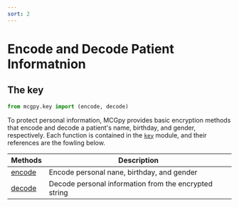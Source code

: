 ```yaml
---
sort: 2
---
```


# Encode and Decode Patient Informatnion

## The key

```python
from mcgpy.key import (encode, decode)
```

To protect personal information, MCGpy provides basic encryption methods that encode and decode a patient's name, birthday, and gender, respectively. Each function is contained in the [`key`](https://pjjung.github.io/mcgpy/Classes/key.html) module, and their references are the fowling below.

| Methods             | Description                   |
|---------------------|-------------------------------|
| [encode](https://pjjung.github.io/mcgpy/Classes/key.html#the-keyencode) | Encode personal nane, birthday, and gender | 
| [decode](https://pjjung.github.io/mcgpy/Classes/key.html#the-keydecode) | Decode personal information from the encrypted string | 
